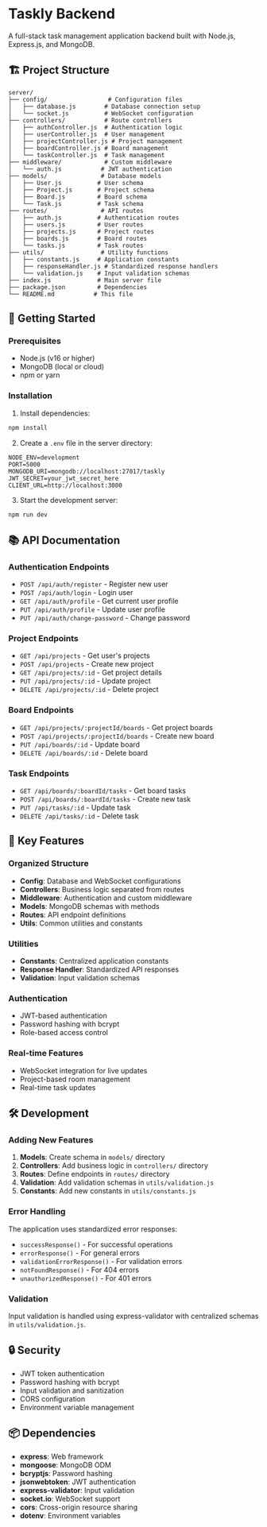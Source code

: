# Taskly Backend

A full-stack task management application backend built with Node.js, Express.js, and MongoDB.

## 🏗️ Project Structure

```
server/
├── config/                 # Configuration files
│   ├── database.js        # Database connection setup
│   └── socket.js          # WebSocket configuration
├── controllers/           # Route controllers
│   ├── authController.js  # Authentication logic
│   ├── userController.js  # User management
│   ├── projectController.js # Project management
│   ├── boardController.js # Board management
│   └── taskController.js  # Task management
├── middleware/            # Custom middleware
│   └── auth.js           # JWT authentication
├── models/               # Database models
│   ├── User.js          # User schema
│   ├── Project.js       # Project schema
│   ├── Board.js         # Board schema
│   └── Task.js          # Task schema
├── routes/               # API routes
│   ├── auth.js          # Authentication routes
│   ├── users.js         # User routes
│   ├── projects.js      # Project routes
│   ├── boards.js        # Board routes
│   └── tasks.js         # Task routes
├── utils/                # Utility functions
│   ├── constants.js     # Application constants
│   ├── responseHandler.js # Standardized response handlers
│   └── validation.js    # Input validation schemas
├── index.js             # Main server file
├── package.json         # Dependencies
└── README.md           # This file
```

## 🚀 Getting Started

### Prerequisites
- Node.js (v16 or higher)
- MongoDB (local or cloud)
- npm or yarn

### Installation

1. Install dependencies:
```bash
npm install
```

2. Create a `.env` file in the server directory:
```env
NODE_ENV=development
PORT=5000
MONGODB_URI=mongodb://localhost:27017/taskly
JWT_SECRET=your_jwt_secret_here
CLIENT_URL=http://localhost:3000
```

3. Start the development server:
```bash
npm run dev
```

## 📚 API Documentation

### Authentication Endpoints

- `POST /api/auth/register` - Register new user
- `POST /api/auth/login` - Login user
- `GET /api/auth/profile` - Get current user profile
- `PUT /api/auth/profile` - Update user profile
- `PUT /api/auth/change-password` - Change password

### Project Endpoints

- `GET /api/projects` - Get user's projects
- `POST /api/projects` - Create new project
- `GET /api/projects/:id` - Get project details
- `PUT /api/projects/:id` - Update project
- `DELETE /api/projects/:id` - Delete project

### Board Endpoints

- `GET /api/projects/:projectId/boards` - Get project boards
- `POST /api/projects/:projectId/boards` - Create new board
- `PUT /api/boards/:id` - Update board
- `DELETE /api/boards/:id` - Delete board

### Task Endpoints

- `GET /api/boards/:boardId/tasks` - Get board tasks
- `POST /api/boards/:boardId/tasks` - Create new task
- `PUT /api/tasks/:id` - Update task
- `DELETE /api/tasks/:id` - Delete task

## 🔧 Key Features

### Organized Structure
- **Config**: Database and WebSocket configurations
- **Controllers**: Business logic separated from routes
- **Middleware**: Authentication and custom middleware
- **Models**: MongoDB schemas with methods
- **Routes**: API endpoint definitions
- **Utils**: Common utilities and constants

### Utilities
- **Constants**: Centralized application constants
- **Response Handler**: Standardized API responses
- **Validation**: Input validation schemas

### Authentication
- JWT-based authentication
- Password hashing with bcrypt
- Role-based access control

### Real-time Features
- WebSocket integration for live updates
- Project-based room management
- Real-time task updates

## 🛠️ Development

### Adding New Features

1. **Models**: Create schema in `models/` directory
2. **Controllers**: Add business logic in `controllers/` directory
3. **Routes**: Define endpoints in `routes/` directory
4. **Validation**: Add validation schemas in `utils/validation.js`
5. **Constants**: Add new constants in `utils/constants.js`

### Error Handling

The application uses standardized error responses:
- `successResponse()` - For successful operations
- `errorResponse()` - For general errors
- `validationErrorResponse()` - For validation errors
- `notFoundResponse()` - For 404 errors
- `unauthorizedResponse()` - For 401 errors

### Validation

Input validation is handled using express-validator with centralized schemas in `utils/validation.js`.

## 🔒 Security

- JWT token authentication
- Password hashing with bcrypt
- Input validation and sanitization
- CORS configuration
- Environment variable management

## 📦 Dependencies

- **express**: Web framework
- **mongoose**: MongoDB ODM
- **bcryptjs**: Password hashing
- **jsonwebtoken**: JWT authentication
- **express-validator**: Input validation
- **socket.io**: WebSocket support
- **cors**: Cross-origin resource sharing
- **dotenv**: Environment variables 